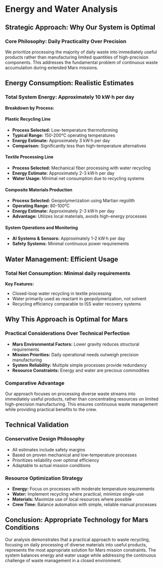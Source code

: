 # Energy and Water Analysis

## Strategic Approach: Why Our System is Optimal

### Core Philosophy: Daily Practicality Over Precision
We prioritize processing the majority of daily waste into immediately useful products rather than manufacturing limited quantities of high-precision components. This addresses the fundamental problem of continuous waste accumulation during extended Mars missions.

## Energy Consumption: Realistic Estimates

### Total System Energy: Approximately 10 kW·h per day
**Breakdown by Process:**

#### Plastic Recycling Line
- **Process Selected:** Low-temperature thermoforming
- **Typical Range:** 150-200°C operating temperatures
- **Energy Estimate:** Approximately 3 kW·h per day
- **Comparison:** Significantly less than high-temperature alternatives

#### Textile Processing Line
- **Process Selected:** Mechanical fiber processing with water recycling
- **Energy Estimate:** Approximately 2-3 kW·h per day
- **Water Usage:** Minimal net consumption due to recycling systems

#### Composite Materials Production
- **Process Selected:** Geopolymerization using Martian regolith
- **Operating Range:** 80-100°C
- **Energy Estimate:** Approximately 2-3 kW·h per day
- **Advantage:** Utilizes local materials, avoids high-energy processes

#### System Operations and Monitoring
- **AI Systems & Sensors:** Approximately 1-2 kW·h per day
- **Safety Systems:** Minimal continuous power requirements

## Water Management: Efficient Usage

### Total Net Consumption: Minimal daily requirements
**Key Features:**
- Closed-loop water recycling in textile processing
- Water primarily used as reactant in geopolymerization, not solvent
- Recycling efficiency comparable to ISS water recovery systems

## Why This Approach is Optimal for Mars

### Practical Considerations Over Technical Perfection
- **Mars Environmental Factors:** Lower gravity reduces structural requirements
- **Mission Priorities:** Daily operational needs outweigh precision manufacturing
- **System Reliability:** Multiple simple processes provide redundancy
- **Resource Constraints:** Energy and water are precious commodities

### Comparative Advantage
Our approach focuses on processing diverse waste streams into immediately useful products, rather than concentrating resources on limited high-precision manufacturing. This ensures continuous waste management while providing practical benefits to the crew.

## Technical Validation

### Conservative Design Philosophy
- All estimates include safety margins
- Based on proven mechanical and low-temperature processes
- Prioritizes reliability over optimal efficiency
- Adaptable to actual mission conditions

### Resource Optimization Strategy
- **Energy:** Focus on processes with moderate temperature requirements
- **Water:** Implement recycling where practical, minimize single-use
- **Materials:** Maximize use of local resources where possible
- **Crew Time:** Balance automation with simple, reliable manual processes

## Conclusion: Appropriate Technology for Mars Conditions

Our analysis demonstrates that a practical approach to waste recycling, focusing on daily processing of diverse materials into useful products, represents the most appropriate solution for Mars mission constraints. The system balances energy and water usage while addressing the continuous challenge of waste management in a closed environment.
